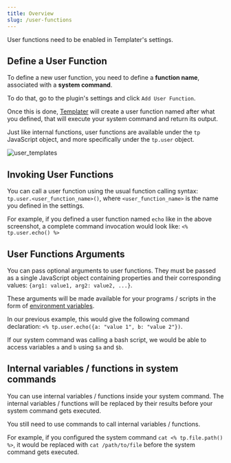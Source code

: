 ```yaml
---
title: Overview
slug: /user-functions
---
```


User functions need to be enabled in Templater's settings.

## Define a User Function

To define a new user function, you need to define a **function name**, associated with a **system command**.

To do that, go to the plugin's settings and click `Add User Function`.

Once this is done, [Templater](https://github.com/SilentVoid13/Templater) will create a user function named after what you defined, that will execute your system command and return its output.

Just like internal functions, user functions are available under the `tp` JavaScript object, and more specifically under the `tp.user` object.

![user_templates](/img/templater_user_templates.png)

## Invoking User Functions

You can call a user function using the usual function calling syntax: `tp.user.<user_function_name>()`, where `<user_function_name>` is the name you defined in the settings. 

For example, if you defined a user function named `echo` like in the above screenshot, a complete command invocation would look like: `<% tp.user.echo() %>`

## User Functions Arguments

You can pass optional arguments to user functions. They must be passed as a single JavaScript object containing properties and their corresponding values: `{arg1: value1, arg2: value2, ...}`.

These arguments will be made available for your programs / scripts in the form of [environment variables](https://en.wikipedia.org/wiki/Environment_variable).

In our previous example, this would give the following command declaration: `<% tp.user.echo({a: "value 1", b: "value 2"})`. 

If our system command was calling a bash script, we would be able to access variables `a` and `b` using `$a` and `$b`.

## Internal variables / functions in system commands

You can use internal variables / functions inside your system command. The internal variables / functions will be replaced by their results before your system command gets executed.

You still need to use commands to call internal variables / functions.

For example, if you configured the system command `cat <% tp.file.path() %>`, it would be replaced with `cat /path/to/file` before the system command gets executed.